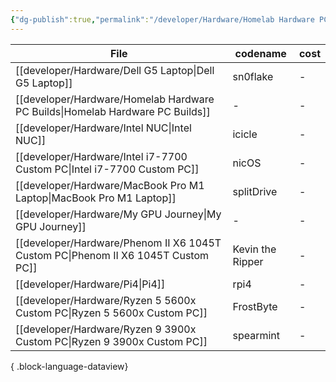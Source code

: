 ```yaml
---
{"dg-publish":true,"permalink":"/developer/Hardware/Homelab Hardware PC Builds/","tags":["hardware","pc","mac","windows","linux","intel","amd"]}
---
```



| File                                                                                 | codename         | cost |
| ------------------------------------------------------------------------------------ | ---------------- | ---- |
| [[developer/Hardware/Dell G5 Laptop\|Dell G5 Laptop]]                             | sn0flake         | \-   |
| [[developer/Hardware/Homelab Hardware PC Builds\|Homelab Hardware PC Builds]]     | \-               | \-   |
| [[developer/Hardware/Intel NUC\|Intel NUC]]                                       | icicle           | \-   |
| [[developer/Hardware/Intel i7-7700 Custom PC\|Intel i7-7700 Custom PC]]           | nicOS            | \-   |
| [[developer/Hardware/MacBook Pro M1 Laptop\|MacBook Pro M1 Laptop]]               | splitDrive       | \-   |
| [[developer/Hardware/My GPU Journey\|My GPU Journey]]                             | \-               | \-   |
| [[developer/Hardware/Phenom II X6 1045T Custom PC\|Phenom II X6 1045T Custom PC]] | Kevin the Ripper | \-   |
| [[developer/Hardware/Pi4\|Pi4]]                                                   | rpi4             | \-   |
| [[developer/Hardware/Ryzen 5 5600x Custom PC\|Ryzen 5 5600x Custom PC]]           | FrostByte        | \-   |
| [[developer/Hardware/Ryzen 9 3900x Custom PC\|Ryzen 9 3900x Custom PC]]           | spearmint        | \-   |

{ .block-language-dataview}